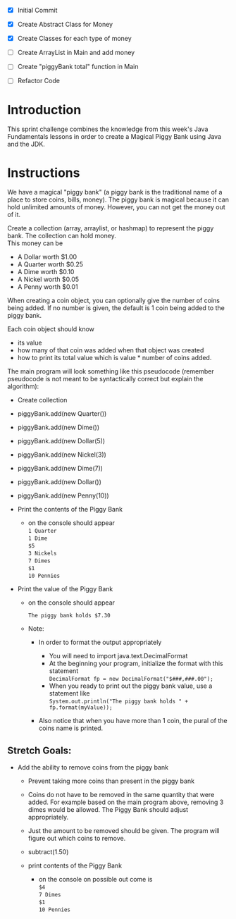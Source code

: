 - [x] Initial Commit
- [x] Create Abstract Class for Money
- [x] Create Classes for each type of money
- [ ] Create ArrayList in Main and add money
- [ ] Create "piggyBank total" function in Main
- [ ] Refactor Code


# Introduction

This sprint challenge combines the knowledge from this week's Java Fundamentals lessons in order to create a Magical Piggy Bank using Java and the JDK.

# Instructions

We have a magical "piggy bank" (a piggy bank is the traditional name of a place to store coins, bills, money). The piggy bank is magical because it can hold unlimited amounts of money. However, you can not get the money out of it.

Create a collection (array, arraylist, or hashmap) to represent the piggy bank. The collection can hold money.  
This money can be
* A Dollar worth $1.00
* A Quarter worth $0.25
* A Dime worth $0.10
* A Nickel worth $0.05
* A Penny worth $0.01  

When creating a coin object, you can optionally give the number of coins being added. If no number is given, the default is 1 coin being added to the piggy bank.  

Each coin object should know 
* its value
* how many of that coin was added when that object was created
* how to print its total value which is value * number of coins added.

The main program will look something like this pseudocode (remember pseudocode is not meant to be syntactically correct but explain the algorithm):

* Create collection
* piggyBank.add(new Quarter())
* piggyBank.add(new Dime())
* piggyBank.add(new Dollar(5))
* piggyBank.add(new Nickel(3))
* piggyBank.add(new Dime(7))
* piggyBank.add(new Dollar())
* piggyBank.add(new Penny(10))
* Print the contents of the Piggy Bank
  * on the console should appear  
    `1 Quarter`  
    `1 Dime`  
    `$5`  
    `3 Nickels`  
    `7 Dimes`  
    `$1`  
    `10 Pennies`  
    
* Print the value of the Piggy Bank
  * on the console should appear  
    
    `The piggy bank holds $7.30`  

  * Note: 
      * In order to format the output appropriately
          * You will need to import java.text.DecimalFormat
          * At the beginning your program, initialize the format with this statement  
          `DecimalFormat fp = new DecimalFormat("$###,###.00");`
          * When you ready to print out the piggy bank value, use a statement like  
          `System.out.println("The piggy bank holds " + fp.format(myValue));`  

      * Also notice that when you have more than 1 coin, the pural of the coins name is printed.


## Stretch Goals:

* Add the ability to remove coins from the piggy bank
    * Prevent taking more coins than present in the piggy bank
    * Coins do not have to be removed in the same quantity that were added. For example based on the main program above, removing 3 dimes would be allowed. The Piggy Bank should adjust appropriately.
    * Just the amount to be removed should be given. The program will figure out which coins to remove.
    
    * subtract(1.50)
    * print contents of the Piggy Bank
      * on the console on possible out come is  
        `$4`  
        `7 Dimes`  
        `$1`  
        `10 Pennies`  
        
        
